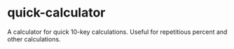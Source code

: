 # quick-calculator
A calculator for quick 10-key calculations. Useful for repetitious percent and other calculations.
